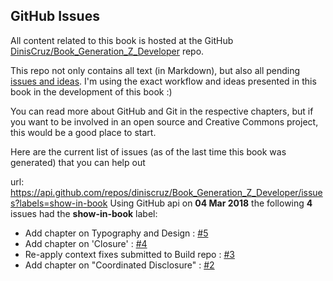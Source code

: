 ## GitHub Issues

All content related to this book is hosted at the GitHub [DinisCruz/Book_Generation_Z_Developer](https://github.com/DinisCruz/Book_Generation_Z_Developer) repo.

This repo not only contains all text (in Markdown), but also all pending [issues and ideas](https://github.com/DinisCruz/Book_Generation_Z_Developer/issues). I&#39;m using the exact workflow and ideas presented in this book in the development of this book :)

You can read more about GitHub and Git in the respective chapters, but if you want to be involved in an open source and Creative Commons project, this would be a good place to start.

Here are the current list of issues (as of the last time this book was generated) that you can help out







url: https://api.github.com/repos/diniscruz/Book_Generation_Z_Developer/issues?labels=show-in-book
Using GitHub api on **04 Mar 2018** the following **4** issues had the **show-in-book** label:


- Add chapter on Typography and Design : [#5](https://api.github.com/repos/DinisCruz/Book_Generation_Z_Developer/issues/5)
- Add chapter on &#39;Closure&#39; : [#4](https://api.github.com/repos/DinisCruz/Book_Generation_Z_Developer/issues/4)
- Re-apply context fixes submitted to Build repo : [#3](https://api.github.com/repos/DinisCruz/Book_Generation_Z_Developer/issues/3)
- Add chapter on &#34;Coordinated Disclosure&#34; : [#2](https://api.github.com/repos/DinisCruz/Book_Generation_Z_Developer/issues/2)